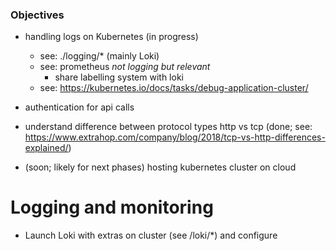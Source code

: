 ### Objectives

- handling logs on Kubernetes (in progress)
    - see: ./logging/* (mainly Loki)
    - see: prometheus *not logging but relevant*
        - share labelling system with loki 
    - see: https://kubernetes.io/docs/tasks/debug-application-cluster/
- authentication for api calls
- understand difference between protocol types http vs tcp (done; see: https://www.extrahop.com/company/blog/2018/tcp-vs-http-differences-explained/) 

- (soon; likely for next phases) hosting kubernetes cluster on cloud 

# Logging and monitoring
- Launch Loki with extras on cluster (see /loki/*) and configure 

